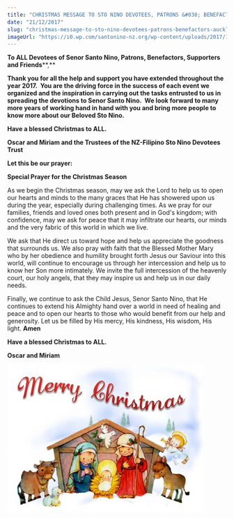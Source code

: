 ```yaml
---
title: "CHRISTMAS MESSAGE TO STO NINO DEVOTEES, PATRONS &#038; BENEFACTORS  Auckland, NZ"
date: "21/12/2017"
slug: "christmas-message-to-sto-nino-devotees-patrons-benefactors-auckland-nz"
imageUrl: "https://i0.wp.com/santonino-nz.org/wp-content/uploads/2017/12/1610448-bigthumbnail.jpg?resize=450%2C337"
---
```


**To ALL Devotees of Senor Santo Nino, Patrons, Benefactors, Supporters and Friends****,**

**Thank you for all the help and support you have extended throughout the year 2017.  You are the driving force in the success of each event we organized and the inspiration in carrying out the tasks entrusted to us in spreading the devotions to Senor Santo Nino.  We look forward to many more years of working hand in hand with you and bring more people to know more about our Beloved Sto Nino.**

**Have a blessed Christmas to ALL.**

**Oscar and Miriam and the Trustees of the NZ-Filipino Sto Nino Devotees Trust**

**Let this be our prayer:**

**Special Prayer for the Christmas Season**

As we begin the Christmas season, may we ask the Lord to help us to open our hearts and minds to the many graces that He has showered upon us during the year, especially during challenging times. As we pray for our families, friends and loved ones both present and in God's kingdom; with confidence, may we ask for peace that it may infiltrate our hearts, our minds and the very fabric of this world in which we live.

We ask that He direct us toward hope and help us appreciate the goodness that surrounds us. We also pray with faith that the Blessed Mother Mary who by her obedience and humility brought forth Jesus our Saviour into this world, will continue to encourage us through her intercession and help us to know her Son more intimately. We invite the full intercession of the heavenly court, our holy angels, that they may inspire us and help us in our daily needs.

Finally, we continue to ask the Child Jesus, Senor Santo Nino, that He continues to extend his Almighty hand over a world in need of healing and peace and to open our hearts to those who would benefit from our help and generosity. Let us be filled by His mercy, His kindness, His wisdom, His light. **Amen**

**Have a blessed Christmas to ALL.**

**Oscar and Miriam**

![](assets\images\1610448-bigthumbnail.jpg)